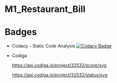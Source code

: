 # M1_Restaurant_Bill








# Badges


* Codacy - Static Code Analysis
  [![Codacy Badge](https://app.codacy.com/project/badge/Grade/e12cfecb193f44c7bb05e8df97e3aeac)](https://www.codacy.com/gh/dineshkumar-t-dk/M1_Restaurant_Bill/dashboard?utm_source=github.com&amp;utm_medium=referral&amp;utm_content=dineshkumar-t-dk/M1_Restaurant_Bill&amp;utm_campaign=Badge_Grade)



* Codiga 


   https://api.codiga.io/project/32532/score/svg 
 
 
 
 
 
     https://api.codiga.io/project/32532/status/svg
